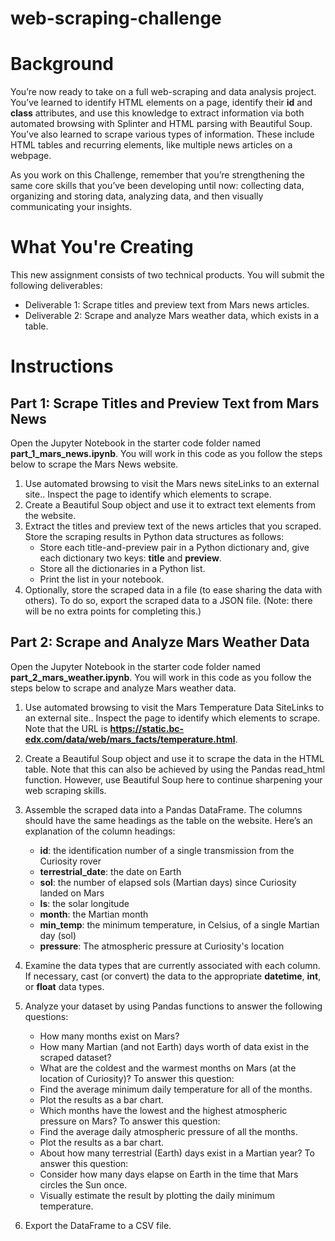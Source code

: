 # web-scraping-challenge

# Background
You’re now ready to take on a full web-scraping and data analysis project. You’ve learned to identify HTML elements on a page, identify their **id** and **class** attributes, and use this knowledge to extract information via both automated browsing with Splinter and HTML parsing with Beautiful Soup. You’ve also learned to scrape various types of information. These include HTML tables and recurring elements, like multiple news articles on a webpage.

As you work on this Challenge, remember that you’re strengthening the same core skills that you’ve been developing until now: collecting data, organizing and storing data, analyzing data, and then visually communicating your insights.

# What You're Creating
This new assignment consists of two technical products. You will submit the following deliverables:
* Deliverable 1: Scrape titles and preview text from Mars news articles.
* Deliverable 2: Scrape and analyze Mars weather data, which exists in a table.

# Instructions
## Part 1: Scrape Titles and Preview Text from Mars News
Open the Jupyter Notebook in the starter code folder named **part_1_mars_news.ipynb**. You will work in this code as you follow the steps below to scrape the Mars News website.
  1. Use automated browsing to visit the Mars news siteLinks to an external site.. Inspect the page to identify which elements to scrape.
  2. Create a Beautiful Soup object and use it to extract text elements from the website.
  3. Extract the titles and preview text of the news articles that you scraped. Store the scraping results in Python data structures as follows:
     - Store each title-and-preview pair in a Python dictionary and, give each dictionary two keys: **title** and **preview**.
     - Store all the dictionaries in a Python list.
     - Print the list in your notebook.
  4. Optionally, store the scraped data in a file (to ease sharing the data with others). To do so, export the scraped data to a JSON file. (Note: there will be no extra points for completing this.)

## Part 2: Scrape and Analyze Mars Weather Data
Open the Jupyter Notebook in the starter code folder named **part_2_mars_weather.ipynb**. You will work in this code as you follow the steps below to scrape and analyze Mars weather data.
  1. Use automated browsing to visit the Mars Temperature Data SiteLinks to an external site.. Inspect the page to identify which elements to scrape. Note that the URL is **https://static.bc-edx.com/data/web/mars_facts/temperature.html**.
  2. Create a Beautiful Soup object and use it to scrape the data in the HTML table. Note that this can also be achieved by using the Pandas read_html function. However, use Beautiful Soup here to continue sharpening your web scraping skills.
  3. Assemble the scraped data into a Pandas DataFrame. The columns should have the same headings as the table on the website. Here’s an explanation of the column headings:
     - **id**: the identification number of a single transmission from the Curiosity rover
     - **terrestrial_date**: the date on Earth
     - **sol**: the number of elapsed sols (Martian days) since Curiosity landed on Mars
     - **ls**: the solar longitude
     - **month**: the Martian month
     - **min_temp**: the minimum temperature, in Celsius, of a single Martian day (sol)
     - **pressure**: The atmospheric pressure at Curiosity's location
  
  4. Examine the data types that are currently associated with each column. If necessary, cast (or convert) the data to the appropriate **datetime**, **int**, or **float** data types.
  5. Analyze your dataset by using Pandas functions to answer the following questions:
     - How many months exist on Mars?
     - How many Martian (and not Earth) days worth of data exist in the scraped dataset?
     - What are the coldest and the warmest months on Mars (at the location of Curiosity)? To answer this question:
     - Find the average minimum daily temperature for all of the months.
     - Plot the results as a bar chart.
     - Which months have the lowest and the highest atmospheric pressure on Mars? To answer this question:
     - Find the average daily atmospheric pressure of all the months.
     - Plot the results as a bar chart.
     - About how many terrestrial (Earth) days exist in a Martian year? To answer this question:
     - Consider how many days elapse on Earth in the time that Mars circles the Sun once.
     - Visually estimate the result by plotting the daily minimum temperature.
  6. Export the DataFrame to a CSV file.
